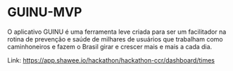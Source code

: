 # GUINU-MVP

O aplicativo GUINU é uma ferramenta leve criada para ser um facilitador na rotina de prevenção e saúde de milhares de usuários que trabalham como caminhoneiros e fazem o Brasil girar e crescer mais e mais a cada dia.

Link: https://app.shawee.io/hackathon/hackathon-ccr/dashboard/times
